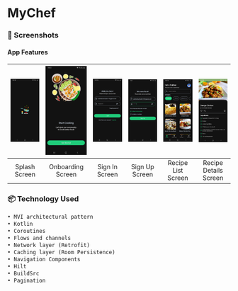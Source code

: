 # MyChef
### 📱 Screenshots
#### App Features
| <img src="screenshot/sc_1.jpg" width="200"/> | <img src="screenshot/sc_2.jpg" width="200"/> | <img src="screenshot/sc_3.jpg" width="200"/> | <img src="screenshot/sc_4.jpg" width="200"/> | <img src="screenshot/sc_5.jpg" width="200"/>| <img src="screenshot/sc_6.jpg" width="200"/>
|:---:|:---:|:---:|:---:|:---:|:---:|
|Splash Screen| Onboarding Screen| Sign In Screen| Sign Up Screen| Recipe List Screen|Recipe Details Screen|
### 📦 Technology Used
    • MVI architectural pattern
    • Kotlin
    • Coroutines
    • Flows and channels
    • Network layer (Retrofit)
    • Caching layer (Room Persistence)
    • Navigation Components
    • Hilt
    • BuildSrc
    • Pagination 
    
  
